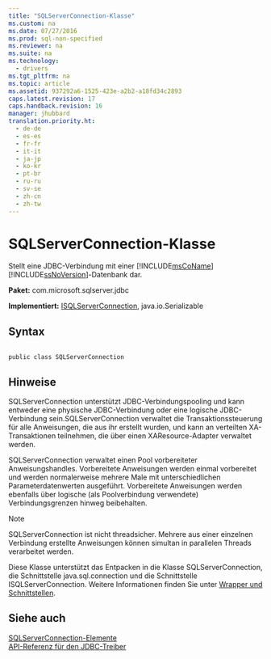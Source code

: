 ```yaml
---
title: "SQLServerConnection-Klasse"
ms.custom: na
ms.date: 07/27/2016
ms.prod: sql-non-specified
ms.reviewer: na
ms.suite: na
ms.technology: 
  - drivers
ms.tgt_pltfrm: na
ms.topic: article
ms.assetid: 937292a6-1525-423e-a2b2-a18fd34c2893
caps.latest.revision: 17
caps.handback.revision: 16
manager: jhubbard
translation.priority.ht: 
  - de-de
  - es-es
  - fr-fr
  - it-it
  - ja-jp
  - ko-kr
  - pt-br
  - ru-ru
  - sv-se
  - zh-cn
  - zh-tw
---
```

# SQLServerConnection-Klasse
  Stellt eine JDBC\-Verbindung mit einer [!INCLUDE[msCoName](../content/includes/msCoName_md.md)] [!INCLUDE[ssNoVersion](../content/includes/ssNoVersion_md.md)]\-Datenbank dar.  
  
 **Paket:** com.microsoft.sqlserver.jdbc  
  
 **Implementiert:** [ISQLServerConnection](../content/ISQLServerConnection-Interface.md), java.io.Serializable  
  
## Syntax  
  
```  
  
public class SQLServerConnection  
```  
  
## Hinweise  
 SQLServerConnection unterstützt JDBC\-Verbindungspooling und kann entweder eine physische JDBC\-Verbindung oder eine logische JDBC\-Verbindung sein.SQLServerConnection verwaltet die Transaktionssteuerung für alle Anweisungen, die aus ihr erstellt wurden, und kann an verteilten XA\-Transaktionen teilnehmen, die über einen XAResource\-Adapter verwaltet werden.  
  
 SQLServerConnection verwaltet einen Pool vorbereiteter Anweisungshandles. Vorbereitete Anweisungen werden einmal vorbereitet und werden normalerweise mehrere Male mit unterschiedlichen Parameterdatenwerten ausgeführt. Vorbereitete Anweisungen werden ebenfalls über logische \(als Poolverbindung verwendete\) Verbindungsgrenzen hinweg beibehalten.  
  
> [!NOTE]  
>  SQLServerConnection ist nicht threadsicher. Mehrere aus einer einzelnen Verbindung erstellte Anweisungen können simultan in parallelen Threads verarbeitet werden.  
  
 Diese Klasse unterstützt das Entpacken in die Klasse SQLServerConnection, die Schnittstelle  java.sql.connection und die Schnittstelle  ISQLServerConnection. Weitere Informationen finden Sie unter [Wrapper und Schnittstellen](../content/Wrappers-and-Interfaces.md).  
  
## Siehe auch  
 [SQLServerConnection-Elemente](../content/SQLServerConnection-Members.md)   
 [API-Referenz für den JDBC-Treiber](../content/JDBC-Driver-API-Reference.md)  
  
  